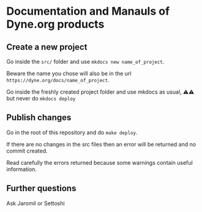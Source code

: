 # Documentation and Manauls of Dyne.org products

## Create a new project

Go inside the `src/` folder and use `mkdocs new name_of_project`.

Beware the name you chose will also be in the url `https://dyne.org/docs/name_of_project`.

Go inside the freshly created project folder and use mkdocs as usual, ⚠️⚠️  but never do `mkdocs deploy`


## Publish changes

Go in the root of this repository and do `make deploy`.

If there are no changes in the src files then an error will be returned and no commit created.

Read carefully the errors returned because some warnings contain useful information.


## Further questions

Ask Jaromil or Settoshi

